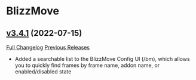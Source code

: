 # BlizzMove

## [v3.4.1](https://github.com/Kiatra/BlizzMove/tree/v3.4.1) (2022-07-15)
[Full Changelog](https://github.com/Kiatra/BlizzMove/compare/v3.4.0...v3.4.1) [Previous Releases](https://github.com/Kiatra/BlizzMove/releases)

- Added a searchable list to the BlizzMove Config UI (/bm), which allows you to quickly find frames by frame name, addon name, or enabled/disabled state  
